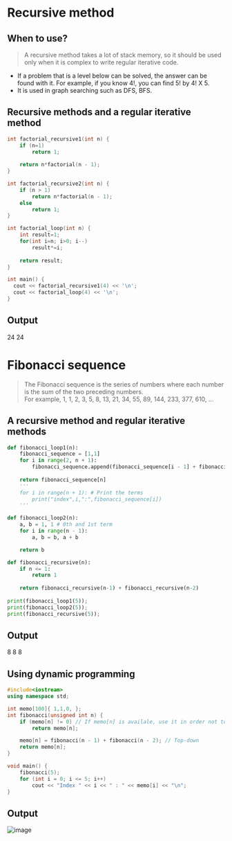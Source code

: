 # Recursive method
## When to use?
>A recursive method takes a lot of stack memory, so it should be used only when it is complex to write regular iterative code.
* If a problem that is a level below can be solved, the answer can be found with it. For example, if you know 4!, you can find 5! by 4! X 5.
* It is used in graph searching such as DFS, BFS.

## Recursive methods and a regular iterative method
~~~c++
int factorial_recursive1(int n) {
	if (n=1)
		return 1;
    
	return n*factorial(n - 1);	
}

int factorial_recursive2(int n) {
	if (n > 1)
		return n*factorial(n - 1);
	else
		return 1;
}

int factorial_loop(int n) {
    int result=1;
    for(int i=n; i>0; i--)
        result*=i;
        
    return result;
}

int main() {
  cout << factorial_recursive1(4) << '\n';
  cout << factorial_loop(4) << '\n';
}
~~~

## Output
24
24

# Fibonacci sequence
>The Fibonacci sequence is the series of numbers where each number is the sum of the two preceding numbers.<br>
>For example, 1, 1, 2, 3, 5, 8, 13, 21, 34, 55, 89, 144, 233, 377, 610, ...

## A recursive method and regular iterative methods

~~~python
def fibonacci_loop1(n):
    fibonacci_sequence = [1,1]
    for i in range(2, n + 1):
        fibonacci_sequence.append(fibonacci_sequence[i - 1] + fibonacci_sequence[i - 2])
        
    return fibonacci_sequence[n]
    '''
    for i in range(n + 1): # Print the terms
        print("index",i,":",fibonacci_sequence[i])
    '''

def fibonacci_loop2(n):
    a, b = 1, 1 # 0th and 1st term
    for i in range(n - 1):
        a, b = b, a + b

    return b

def fibonacci_recursive(n):
    if n <= 1:
        return 1 
    
    return fibonacci_recursive(n-1) + fibonacci_recursive(n-2)
    
print(fibonacci_loop1(5));
print(fibonacci_loop2(5));
print(fibonacci_recursive(5));
~~~
## Output
8
8
8

## Using dynamic programming

~~~c++
#include<iostream>
using namespace std;

int memo[100]{ 1,1,0, };
int fibonacci(unsigned int n) {
    if (memo[n] != 0) // If memo[n] is availale, use it in order not to do the same procedure.
        return memo[n];

    memo[n] = fibonacci(n - 1) + fibonacci(n - 2); // Top-down
    return memo[n];
}

void main() {
    fibonacci(5);
    for (int i = 0; i <= 5; i++)
        cout << "Index " << i << " : " << memo[i] << "\n";
}
~~~

## Output
![image](https://user-images.githubusercontent.com/67142421/149926604-5ea07991-3061-41ae-bedd-fa8e0f93ed1e.png)
